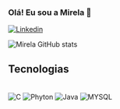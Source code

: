 ### Olá! Eu sou a Mirela 👋

[![Linkedin](	https://img.shields.io/badge/LinkedIn-0077B5?style=for-the-badge&logo=linkedin&logoColor=white)](www.linkedin.com/in/mirela-fabiani)


![Mirela GitHub stats](https://github-readme-stats.vercel.app/api?username=mirela-apgf&show_icons=true&theme=tokyonight)

## Tecnologias
<div style=display: inline_block"><br/>
<img align="center" alt="C" src="https://img.shields.io/badge/C-00599C?style=for-the-badge&logo=c&logoColor=white"/>
<img align="center" alt="Phyton" src="https://img.shields.io/badge/Python-3776AB?style=for-the-badge&logo=python&logoColor=white"/>
<img align="center" alt="Java" src="https://img.shields.io/badge/Java-ED8B00?style=for-the-badge&logo=openjdk&logoColor=white"/> 
<img align="center" alt="MYSQL" src="https://img.shields.io/badge/MySQL-00000F?style=for-the-badge&logo=mysql&logoColor=white"/> 
</div><br/>
